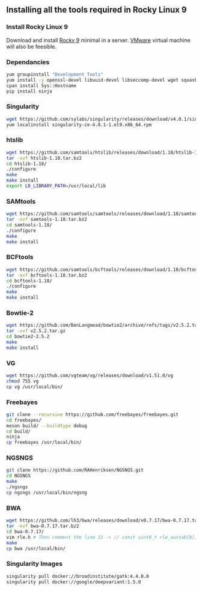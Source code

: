 ## Installing all the tools required in Rocky Linux 9
### Install Rocky Linux 9
Download and install [Rocky 9](https://rockylinux.org/download/) minimal in a server. [VMware](https://www.vmware.com/) virtual machine will also be feesible.

### Dependancies
```bash
yum groupinstall "Development Tools"
yum install -y openssl-devel libuuid-devel libseccomp-devel wget squashfs-tools go go-devel python-pip bzip2 bzip2-devel ncurses-devel curl libcurl libcurl-devel cpan
cpan install Sys::Hostname
pip install ninja
```

### Singularity
```bash
wget https://github.com/sylabs/singularity/releases/download/v4.0.1/singularity-ce-4.0.1-1.el9.x86_64.rpm
yum localinstall singularity-ce-4.0.1-1.el9.x86_64.rpm
```

### htslib
```bash
wget https://github.com/samtools/htslib/releases/download/1.18/htslib-1.18.tar.bz2
tar -xvf htslib-1.18.tar.bz2 
cd htslib-1.18/
./configure
make
make install
export LD_LIBRARY_PATH=/usr/local/lib
```

### SAMtools
```bash
wget https://github.com/samtools/samtools/releases/download/1.18/samtools-1.18.tar.bz2
tar -xvf samtools-1.18.tar.bz2 
cd samtools-1.18/
./configure
make
make install
```

### BCFtools
```bash
wget https://github.com/samtools/bcftools/releases/download/1.18/bcftools-1.18.tar.bz2
tar -xvf bcftools-1.18.tar.bz2 
cd bcftools-1.18/
./configure
make
make install
```

### Bowtie-2
```bash
wget https://github.com/BenLangmead/bowtie2/archive/refs/tags/v2.5.2.tar.gz
tar -xvf v2.5.2.tar.gz 
cd bowtie2-2.5.2
make
make install
```

### VG
```bash
wget https://github.com/vgteam/vg/releases/download/v1.51.0/vg
chmod 755 vg
cp vg /usr/local/bin/
```

### Freebayes
```bash
git clone --recursive https://github.com/freebayes/freebayes.git
cd freebayes/
meson build/ --buildtype debug
cd build/
ninja
cp freebayes /usr/local/bin/
```

### NGSNGS
```bash
git clone https://github.com/RAHenriksen/NGSNGS.git
cd NGSNGS
make
./ngsngs 
cp ngsngs /usr/local/bin/ngsng
```

### BWA
```bash
wget https://github.com/lh3/bwa/releases/download/v0.7.17/bwa-0.7.17.tar.bz2
tar -xvf bwa-0.7.17.tar.bz2 
cd bwa-0.7.17/
vim rle.h # Then comment the line 33 -> // const uint8_t rle_auxtab[8];
make
cp bwa /usr/local/bin/
```

### Singularity Images
```bash
singularity pull docker://broadinstitute/gatk:4.4.0.0
singularity pull docker://google/deepvariant:1.5.0
```
